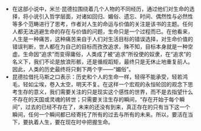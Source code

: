 - 在这部小说中，米兰·昆德拉围绕着几个人物的不同经历，通过他们对生命的选择，将小说引入哲学层面，对诸如回归、媚俗、遗忘、时间、偶然性与必然性等多个范畴进行了思考，作者对人生的命运与价值的关注是该书的主题。任何人都无法逃避生命的存在与价值的问题，生命只是一个过程而已。在他看来，人生是一种痛苦，这种痛苦来自于人们对生活目标的错误选择，对生命价值的错误判断，世人都在为自己的目标而孜孜追求，殊不知，目标本身就是一种空虚。生命因“追求”而变得庸俗，人类成了被“追求”所役使的奴隶，在“追求”的名义下，我们不论是放浪形骸，还是循规蹈矩，最终只是无休止地重复前人。因此，人类的历史最终将只剩下两个字——“媚俗”。 
- 昆德拉借托马斯之口表示：历史和个人的生命一样，轻得不能承受，轻若鸿毛，轻如尘埃，卷入太空，明天不复。在这样一个宏观的永恒轮回的观念下思考生存的意义，我们需要关注的只是现实这个感性的世界，而不是去指望什么不存在的天国或灵魂的转世；只需要关注生存的瞬间，“存在开始于每个瞬间”，过去的已经不存在了，未来的还没有到来，真正存在的只有当下这一个瞬间，任何一个瞬间都已经寄托了所有的过去与所有的未来。所以，要活在当下，要执着人生，要在现在时中把握生命。 